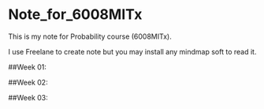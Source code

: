 # Note_for_6008MITx
This is my note for Probability course (6008MITx). 

I use Freelane to create note but you may install any mindmap soft to read it.


##Week 01:

##Week 02:

##Week 03:

